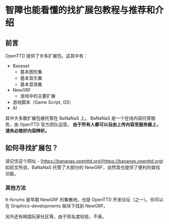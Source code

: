 # 智障也能看懂的找扩展包教程与推荐和介绍

## 前言

OpenTTD 提供了许多扩展包。这其中有：

- Baseset
  - 基本图形集
  - 基本音乐集
  - 基本音效集
- NewGRF
  - 游戏中的主要扩展
- 游戏脚本（Game Script, GS）
- AI

其中大多数扩展包被托管在 BaNaNaS 上。
BaNaNaS 是一个在线内容托管服务，由 OpenTTD 官方团队运营。
**由于所有人都可以自由上传内容至服务器上，请务必做好内容辨析。**

## 如何寻找扩展包？

请记住这个网址 - [https://bananas.openttd.org](https://bananas.openttd.org) \
如前文所说，BaNaNaS 托管了大部分的 NewGRF，自然其也提供了便利的查找功能。

### 其他方法

tt-forums 是早期 NewGRF 的集散地，也是 OpenTTD 开发论坛（之一）。你可以在 Graphics-developments 板块下找到 NewGRF。

另外还有韩国玩家社区等，由于知名度较低，不表。
